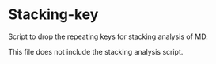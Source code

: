 # Stacking-key

Script to drop the repeating keys for stacking analysis of MD.

This file does not include the stacking analysis script.
